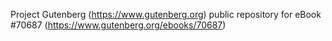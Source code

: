 Project Gutenberg (https://www.gutenberg.org) public repository for
eBook #70687 (https://www.gutenberg.org/ebooks/70687)
